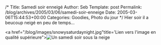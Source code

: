 /*
 Title: Samedi soir enneigé
 Author: Seb
 Template: post
 Permalink: /blog/archives/2005/03/06/samedi-soir-enneige
 Date: 2005-03-06T15:44:53+00:00
 Categories: Goodies, Photo du jour
*/
Hier soir il a beucoup neigé en peu de temps&#8230;

<!--more-->

<a href="/blog/images/snowysaturdaynight.jpg"title='Lien vers l'image en qualité supérieure">![Un samedi soir sous la neige][1]</a>

 [1]: /blog/images/thumb-snowysaturdaynight.jpg